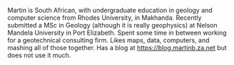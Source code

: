 Martin is South African, with undergraduate education in geology and computer science from Rhodes University, in Makhanda. Recently submitted a MSc in Geology (although it is really geophysics) at Nelson Mandela University in Port Elizabeth. Spent some time in between working for a geotechnical consulting firm. Likes maps, data, computers, and mashing all of those together. Has a blog at https://blog.martinb.za.net but does not use it much.